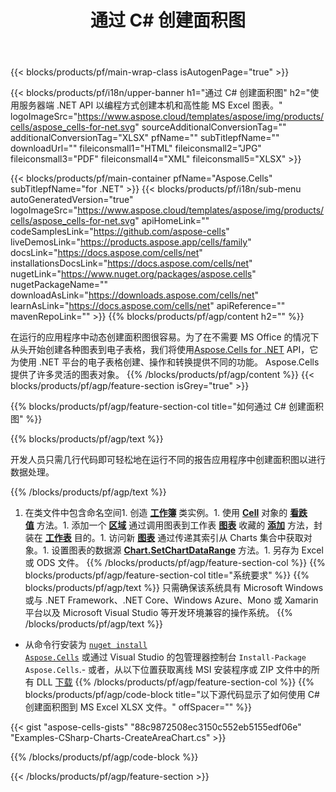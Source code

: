 ﻿---
title: 通过 C# 创建面积图
url: /zh/net/create-area-chart/
description: C# 使用 .NET 库将面积图创建到 Excel 的示例代码。使用此代码在 VB.NET、Asp.NET 或任何基于 .NET 的应用程序中创建面积图到 MS Excel。
---
{{< blocks/products/pf/main-wrap-class isAutogenPage="true" >}}

{{< blocks/products/pf/i18n/upper-banner h1="通过 C# 创建面积图" h2="使用服务器端 .NET API 以编程方式创建本机和高性能 MS Excel 图表。" logoImageSrc="https://www.aspose.cloud/templates/aspose/img/products/cells/aspose_cells-for-net.svg" sourceAdditionalConversionTag="" additionalConversionTag="XLSX" pfName="" subTitlepfName="" downloadUrl="" fileiconsmall1="HTML" fileiconsmall2="JPG" fileiconsmall3="PDF" fileiconsmall4="XML" fileiconsmall5="XLSX" >}}

{{< blocks/products/pf/main-container pfName="Aspose.Cells" subTitlepfName="for .NET" >}}
{{< blocks/products/pf/i18n/sub-menu autoGeneratedVersion="true" logoImageSrc="https://www.aspose.cloud/templates/aspose/img/products/cells/aspose_cells-for-net.svg" apiHomeLink="" codeSamplesLink="https://github.com/aspose-cells" liveDemosLink="https://products.aspose.app/cells/family" docsLink="https://docs.aspose.com/cells/net" installationsDocsLink="https://docs.aspose.com/cells/net" nugetLink="https://www.nuget.org/packages/aspose.cells" nugetPackageName="" downloadAsLink="https://downloads.aspose.com/cells/net" learnAsLink="https://docs.aspose.com/cells/net" apiReference="" mavenRepoLink="" >}}
{{% blocks/products/pf/agp/content h2="" %}}

在运行的应用程序中动态创建面积图很容易。为了在不需要 MS Office 的情况下从头开始创建各种图表到电子表格，我们将使用[Aspose.Cells for .NET](https://products.aspose.com/cells/net)  API，它为使用 .NET 平台的电子表格创建、操作和转换提供不同的功能。 Aspose.Cells 提供了许多灵活的图表对象。
{{% /blocks/products/pf/agp/content %}}
{{< blocks/products/pf/agp/feature-section isGrey="true" >}}

{{% blocks/products/pf/agp/feature-section-col title="如何通过 C# 创建面积图" %}}

{{% blocks/products/pf/agp/text %}}

开发人员只需几行代码即可轻松地在运行不同的报告应用程序中创建面积图以进行数据处理。

{{% /blocks/products/pf/agp/text %}}

1. 在类文件中包含命名空间1. 创造 [**工作簿**](https://apireference.aspose.com/cells/net/aspose.cells/workbook) 类实例。1. 使用 [**Cell**](https://apireference.aspose.com/cells/net/aspose.cells/cell) 对象的 [**看跌值**](https://apireference.aspose.com/cells/net/aspose.cells/cell/methods/putvalue/index) 方法。1. 添加一个 [**区域**](https://apireference.aspose.com/cells/net/aspose.cells.charts/charttype) 通过调用图表到工作表 [**图表**](https://apireference.aspose.com/cells/net/aspose.cells.charts/chartcollection) 收藏的 [**添加**](https://apireference.aspose.com/cells/net/aspose.cells.charts/chartcollection/methods/add) 方法，封装在 [**工作表**](https://apireference.aspose.com/cells/net/aspose.cells/worksheet) 目的。1. 访问新 [**图表**](https://apireference.aspose.com/cells/net/aspose.cells.charts/chart) 通过传递其索引从 Charts 集合中获取对象。1. 设置图表的数据源 [**Chart.SetChartDataRange**](https://https://apireference.aspose.com/cells/net/aspose.cells.charts/chart/methods/setchartdatarange) 方法。1. 另存为 Excel 或 ODS 文件。
{{% /blocks/products/pf/agp/feature-section-col %}}
{{% blocks/products/pf/agp/feature-section-col title="系统要求" %}}
{{% blocks/products/pf/agp/text %}}
只需确保该系统具有 Microsoft Windows 或与 .NET Framework、.NET Core、Windows Azure、Mono 或 Xamarin 平台以及 Microsoft Visual Studio 等开发环境兼容的操作系统。
{{% /blocks/products/pf/agp/text %}}
- 从命令行安装为 <code><a href="https://downloads.aspose.com/cells/net">nuget install Aspose.Cells</a></code> 或通过 Visual Studio 的包管理器控制台 <code>Install-Package Aspose.Cells</code>.- 或者，从以下位置获取离线 MSI 安装程序或 ZIP 文件中的所有 DLL <a href="https://downloads.aspose.com/cells/net">下载</a>
{{% /blocks/products/pf/agp/feature-section-col %}}
{{% blocks/products/pf/agp/code-block title="以下源代码显示了如何使用 C# 创建面积图到 MS Excel XLSX 文件。" offSpacer="" %}}

{{< gist "aspose-cells-gists" "88c9872508ec3150c552eb5155edf06e" "Examples-CSharp-Charts-CreateAreaChart.cs" >}}

{{% /blocks/products/pf/agp/code-block %}}

{{< /blocks/products/pf/agp/feature-section >}}

<!-- aboutfile Starts -->